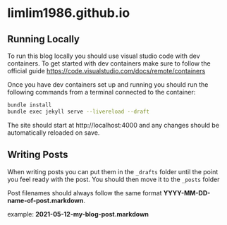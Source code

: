 # limlim1986.github.io



## Running Locally
To run this blog locally you should use visual studio code with dev containers. To get started with dev containers make sure to follow the official guide https://code.visualstudio.com/docs/remote/containers

Once you have dev containers set up and running you should run the following commands from a terminal connected to the container:

```sh
bundle install
bundle exec jekyll serve --livereload --draft
```

The site should start at http://localhost:4000 and any changes should be automatically reloaded on save.

## Writing Posts
When writing posts you can put them in the `_drafts` folder until the point you feel ready with the post.
You should then move it to the `_posts` folder

Post filenames should always follow the same format __YYYY-MM-DD-name-of-post.markdown__.

example: __2021-05-12-my-blog-post.markdown__